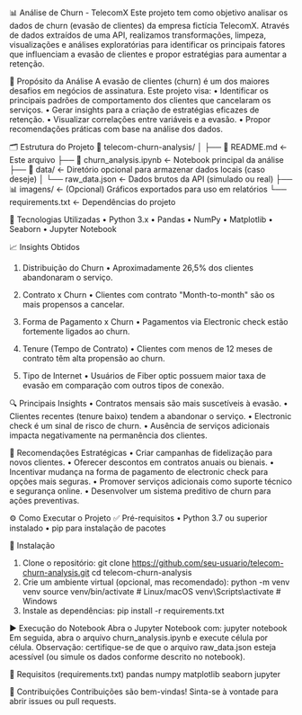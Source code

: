 📊 Análise de Churn - TelecomX
Este projeto tem como objetivo analisar os dados de churn (evasão de clientes) da empresa fictícia TelecomX. Através de dados extraídos de uma API, realizamos transformações, limpeza, visualizações e análises exploratórias para identificar os principais fatores que influenciam a evasão de clientes e propor estratégias para aumentar a retenção.

🚀 Propósito da Análise
A evasão de clientes (churn) é um dos maiores desafios em negócios de assinatura. Este projeto visa:
•	Identificar os principais padrões de comportamento dos clientes que cancelaram os serviços.
•	Gerar insights para a criação de estratégias eficazes de retenção.
•	Visualizar correlações entre variáveis e a evasão.
•	Propor recomendações práticas com base na análise dos dados.

🗂️ Estrutura do Projeto
📁 telecom-churn-analysis/
│
├── 📄 README.md                ← Este arquivo
├── 📓 churn_analysis.ipynb     ← Notebook principal da análise
├── 📁 data/                    ← Diretório opcional para armazenar dados locais (caso deseje)
│   └── raw_data.json          ← Dados brutos da API (simulado ou real)
├── 📊 imagens/                 ← (Opcional) Gráficos exportados para uso em relatórios
└── requirements.txt           ← Dependências do projeto

🧪 Tecnologias Utilizadas
•	Python 3.x
•	Pandas
•	NumPy
•	Matplotlib
•	Seaborn
•	Jupyter Notebook

📈 Insights Obtidos
1. Distribuição do Churn
•	Aproximadamente 26,5% dos clientes abandonaram o serviço.

2. Contrato x Churn
•	Clientes com contrato "Month-to-month" são os mais propensos a cancelar.

3. Forma de Pagamento x Churn
•	Pagamentos via Electronic check estão fortemente ligados ao churn.

4. Tenure (Tempo de Contrato)
•	Clientes com menos de 12 meses de contrato têm alta propensão ao churn.

5. Tipo de Internet
•	Usuários de Fiber optic possuem maior taxa de evasão em comparação com outros tipos de conexão.

🔍 Principais Insights
•	Contratos mensais são mais suscetíveis à evasão.
•	Clientes recentes (tenure baixo) tendem a abandonar o serviço.
•	Electronic check é um sinal de risco de churn.
•	Ausência de serviços adicionais impacta negativamente na permanência dos clientes.

📌 Recomendações Estratégicas
•	Criar campanhas de fidelização para novos clientes.
•	Oferecer descontos em contratos anuais ou bienais.
•	Incentivar mudança na forma de pagamento de electronic check para opções mais seguras.
•	Promover serviços adicionais como suporte técnico e segurança online.
•	Desenvolver um sistema preditivo de churn para ações preventivas.

⚙️ Como Executar o Projeto
✅ Pré-requisitos
•	Python 3.7 ou superior instalado
•	pip para instalação de pacotes

🔧 Instalação
1.	Clone o repositório:
git clone https://github.com/seu-usuario/telecom-churn-analysis.git
cd telecom-churn-analysis
2.	Crie um ambiente virtual (opcional, mas recomendado):
python -m venv venv
source venv/bin/activate  # Linux/macOS
venv\Scripts\activate     # Windows
3.	Instale as dependências:
pip install -r requirements.txt

▶️ Execução do Notebook
Abra o Jupyter Notebook com:
jupyter notebook
Em seguida, abra o arquivo churn_analysis.ipynb e execute célula por célula.
Observação: certifique-se de que o arquivo raw_data.json esteja acessível (ou simule os dados conforme descrito no notebook).

📎 Requisitos (requirements.txt)
pandas
numpy
matplotlib
seaborn
jupyter

🤝 Contribuições
Contribuições são bem-vindas! Sinta-se à vontade para abrir issues ou pull requests.
